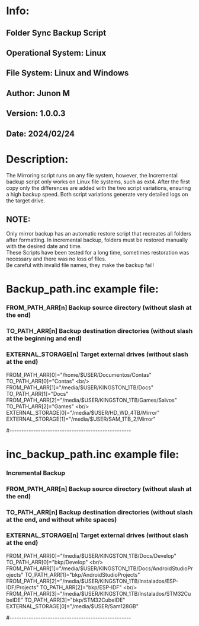# Info:

## Folder Sync Backup Script

## Operational System: Linux

## File System: Linux and Windows

## Author: Junon M

## Version: 1.0.0.3

## Date: 2024/02/24

# Description: 

The Mirroring script runs on any file system, however, the Incremental backup script only works on Linux file systems, such as ext4. After the first copy only the differences are added with the two script variations, ensuring a high backup speed. Both script variations generate very detailed logs on the target drive.

## NOTE: 

Only mirror backup has an automatic restore script that recreates all folders after formatting. In incremental backup, folders must be restored manually with the desired date and time.
<br/>
These Scripts have been tested for a long time, sometimes restoration was necessary and there was no loss of files.
<br/>
Be careful with invalid file names, they make the backup fail!
<br/>
# Backup_path.inc example file:

### FROM_PATH_ARR[n] Backup source directory (without slash at the end)
### TO_PATH_ARR[n] Backup destination directories (without slash at the beginning and end)
### EXTERNAL_STORAGE[n] Target external drives (without slash at the end)

FROM_PATH_ARR[0]="/home/$USER/Documentos/Contas"
TO_PATH_ARR[0]="Contas"
<br/>
FROM_PATH_ARR[1]="/media/$USER/KINGSTON_1TB/Docs"
TO_PATH_ARR[1]="Docs"
<br/>
FROM_PATH_ARR[2]="/media/$USER/KINGSTON_1TB/Games/Salvos"
TO_PATH_ARR[2]="Games"
<br/>
EXTERNAL_STORAGE[0]="/media/$USER/HD_WD_4TB/Mirror"
EXTERNAL_STORAGE[1]="/media/$USER/SAM_1TB_2/Mirror"

#---------------------------------------------------

# inc_backup_path.inc example file:

### Incremental Backup

### FROM_PATH_ARR[n] Backup source directory (without slash at the end)
### TO_PATH_ARR[n] Backup destination directories (without slash at the end, and without white spaces)
### EXTERNAL_STORAGE[n] Target external drives (without slash at the end)

FROM_PATH_ARR[0]="/media/$USER/KINGSTON_1TB/Docs/Develop"
TO_PATH_ARR[0]="bkp/Develop"
<br/>
FROM_PATH_ARR[1]="/media/$USER/KINGSTON_1TB/Docs/AndroidStudioProjects"
TO_PATH_ARR[1]="bkp/AndroidStudioProjects"
<br/>
FROM_PATH_ARR[2]="/media/$USER/KINGSTON_1TB/Instalados/ESP-IDF/Projects"
TO_PATH_ARR[2]="bkp/ESP-IDF"
<br/>
FROM_PATH_ARR[3]="/media/$USER/KINGSTON_1TB/Instalados/STM32CubeIDE"
TO_PATH_ARR[3]="bkp/STM32CubeIDE"
<br/>
EXTERNAL_STORAGE[0]="/media/$USER/Sam128GB"

#---------------------------------------------------


